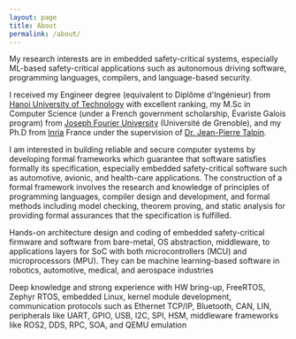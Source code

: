 ```yaml
---
layout: page
title: About
permalink: /about/
---
```


My research interests are in embedded safety-critical systems, especially ML-based safety-critical applications such as autonomous driving software, programming languages, compilers, and language-based security.

I received my Engineer degree (equivalent to Diplôme d'Ingénieur) from 
[Hanoi University of Technology](http://en.hust.edu.vn/home) with excellent ranking, 
my M.Sc in Computer Science (under a French government scholarship, Évariste Galois program) 
from [Joseph Fourier University](https://www.ujf-grenoble.fr/?language=en) 
(Université de Grenoble), and my Ph.D from [Inria](http://www.inria.fr/en/) 
France under the supervision of [Dr. Jean-Pierre Talpin](http://www.irisa.fr/prive/talpin/).

I am interested in building reliable and secure computer systems by developing formal frameworks
which guarantee that software satisfies formally its specification, especially embedded safety-critical
software such as automotive, avionic, and health-care applications. The construction of a formal framework
involves the research and knowledge of principles of programming languages, compiler design and development,
and formal methods including model checking, theorem proving, and static analysis for providing
formal assurances that the specification is fulfilled.

Hands-on architecture design and coding of embedded safety-critical firmware and software from bare-metal, OS abstraction,
middleware, to applications layers for SoC with both microcontrollers (MCU) and microprocessors (MPU). They can be machine 
learning-based software in robotics, automotive, medical, and aerospace industries

Deep knowledge and strong experience with HW bring-up, FreeRTOS, Zephyr RTOS, embedded Linux, kernel module development, communication protocols such as Ethernet TCP/IP, Bluetooth, CAN, LIN, peripherals like UART, GPIO, USB, I2C, SPI, HSM, middleware frameworks like ROS2, DDS, RPC, SOA, and QEMU emulation
